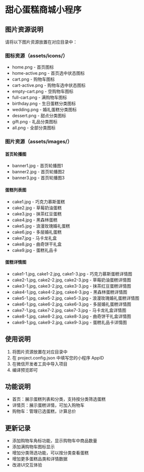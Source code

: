 # 甜心蛋糕商城小程序

## 图片资源说明

请将以下图片资源放置在对应目录中：

### 图标资源（assets/icons/）

- home.png - 首页图标
- home-active.png - 首页选中状态图标
- cart.png - 购物车图标
- cart-active.png - 购物车选中状态图标
- empty-cart.png - 空购物车图标
- full-cart.png - 满购物车图标
- birthday.png - 生日蛋糕分类图标
- wedding.png - 婚礼蛋糕分类图标
- dessert.png - 甜点分类图标
- gift.png - 礼品分类图标
- all.png - 全部分类图标

### 图片资源（assets/images/）

#### 首页轮播图
- banner1.jpg - 首页轮播图1
- banner2.jpg - 首页轮播图2
- banner3.jpg - 首页轮播图3

#### 蛋糕列表图
- cake1.jpg - 巧克力慕斯蛋糕
- cake2.jpg - 草莓奶油蛋糕
- cake3.jpg - 抹茶红豆蛋糕
- cake4.jpg - 黑森林蛋糕
- cake5.jpg - 浪漫玫瑰婚礼蛋糕
- cake6.jpg - 多层婚礼蛋糕
- cake7.jpg - 马卡龙礼盒
- cake8.jpg - 曲奇饼干礼盒
- cake9.jpg - 蛋糕礼品卡

#### 蛋糕详情图
- cake1-1.jpg, cake1-2.jpg, cake1-3.jpg - 巧克力慕斯蛋糕详情图
- cake2-1.jpg, cake2-2.jpg, cake2-3.jpg - 草莓奶油蛋糕详情图
- cake3-1.jpg, cake3-2.jpg, cake3-3.jpg - 抹茶红豆蛋糕详情图
- cake4-1.jpg, cake4-2.jpg, cake4-3.jpg - 黑森林蛋糕详情图
- cake5-1.jpg, cake5-2.jpg, cake5-3.jpg - 浪漫玫瑰婚礼蛋糕详情图
- cake6-1.jpg, cake6-2.jpg, cake6-3.jpg - 多层婚礼蛋糕详情图
- cake7-1.jpg, cake7-2.jpg, cake7-3.jpg - 马卡龙礼盒详情图
- cake8-1.jpg, cake8-2.jpg, cake8-3.jpg - 曲奇饼干礼盒详情图
- cake9-1.jpg, cake9-2.jpg, cake9-3.jpg - 蛋糕礼品卡详情图

## 使用说明

1. 将图片资源放置在对应目录中
2. 在 project.config.json 中填写您的小程序 AppID
3. 在微信开发者工具中导入项目
4. 编译预览即可

## 功能说明

- 首页：展示蛋糕列表和分类，支持按分类筛选蛋糕
- 详情页：展示蛋糕详情，可加入购物车
- 购物车：管理已选蛋糕，计算总价

## 更新记录

- 添加购物车角标功能，显示购物车中商品数量
- 添加满购物车图标显示
- 增加分类筛选功能，可以按分类查看蛋糕
- 增加更多蛋糕品类和详情数据
- 改进UI交互体验 